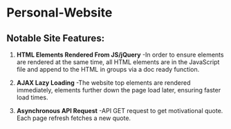 # Personal-Website

## Notable Site Features:
1. **HTML Elements Rendered From JS/jQuery** -In order to ensure elements are rendered at the same time, all HTML elements are in the JavaScript file and append to the HTML in groups via a doc ready function.

2. **AJAX Lazy Loading** -The website top elements are rendered immediately, elements further down the page load later, ensuring faster load times.

3. **Asynchronous API Request** -API GET request to get motivational quote. Each page refresh fetches a new quote. 

